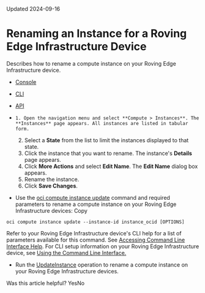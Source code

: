 Updated 2024-09-16
# Renaming an Instance for a Roving Edge Infrastructure Device
Describes how to rename a compute instance on your Roving Edge Infrastructure device.
  * [Console](https://docs.oracle.com/en-us/iaas/Content/Rover/Compute/Instance/update_instance.htm)
  * [CLI](https://docs.oracle.com/en-us/iaas/Content/Rover/Compute/Instance/update_instance.htm)
  * [API](https://docs.oracle.com/en-us/iaas/Content/Rover/Compute/Instance/update_instance.htm)


  *     1. Open the navigation menu and select **Compute > Instances**. The **Instances** page appears. All instances are listed in tabular form.
    2. Select a **State** from the list to limit the instances displayed to that state.
    3. Click the instance that you want to rename. The instance's **Details** page appears.
    4. Click **More Actions** and select **Edit Name**. The **Edit Name** dialog box appears.
    5. Rename the instance.
    6. Click **Save Changes**.
  * Use the [oci compute instance update](https://docs.oracle.com/iaas/tools/oci-cli/latest/oci_cli_docs/cmdref/compute/instance/update.html) command and required parameters to rename a compute instance on your Roving Edge Infrastructure devices:
Copy
```
oci compute instance update --instance-id instance_ocid [OPTIONS]
```

Refer to your Roving Edge Infrastructure device's CLI help for a list of parameters available for this command. See [Accessing Command Line Interface Help](https://docs.oracle.com/en-us/iaas/Content/Rover/Access/cli_install.htm#CLIAccessHelp).
For CLI setup information on your Roving Edge Infrastructure device, see [Using the Command Line Interface.](https://docs.oracle.com/en-us/iaas/Content/Rover/Access/cli_install.htm#CLI "Describes how to use the Command Line Interface to access a a Roving Edge Infrastructure device.")
  * Run the [UpdateInstance](https://docs.oracle.com/iaas/api/#/en/iaas/latest/Instance/UpdateInstance) operation to rename a compute instance on your Roving Edge Infrastructure devices.


Was this article helpful?
YesNo

